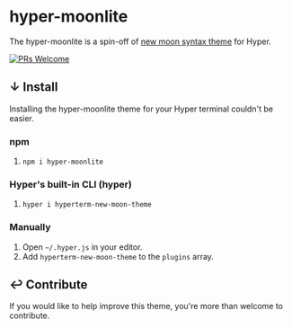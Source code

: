 # hyper-moonlite

The hyper-moonlite is a spin-off of [new moon syntax theme](https://github.com/taniarascia/new-moon) for Hyper.

[![PRs Welcome][prs-badge]][prs]

## ↓ Install

Installing the hyper-moonlite theme for your Hyper terminal couldn't be easier.

### npm

1.  `npm i hyper-moonlite`

### Hyper's built-in CLI (hyper)

1.  `hyper i hyperterm-new-moon-theme`

### Manually

1.  Open `~/.hyper.js` in your editor.
2.  Add `hyperterm-new-moon-theme` to the `plugins` array.

## ↩︎ Contribute

If you would like to help improve this theme, you're more than welcome to contribute.

[prs-badge]: https://img.shields.io/badge/PRs-welcome-brightgreen.svg?style=flat-square
[prs]: http://makeapullrequest.com
